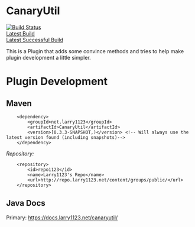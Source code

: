 CanaryUtil
==========

[![Build Status](https://ci.larry1123.net/job/CanaryUtil/badge/icon)](https://ci.larry1123.net/job/CanaryUtil/)  
[Latest Build](https://ci.larry1123.net/job/CanaryUtil/lastBuild/)  
[Latest Successful Build](https://ci.larry1123.net/job/CanaryUtil/lastSuccessfulBuild/)

This is a Plugin that adds some convince methods and tries to help make plugin development a little simpler.


Plugin Development
=============

Maven
-------------

        <dependency>
            <groupId>net.larry1123</groupId>
            <artifactId>CanaryUtil</artifactId>
            <version>[0.3.3-SNAPSHOT,)</version> <!-- Will always use the latest version found (including snapshots)-->
        </dependency>


*Repository:*

        <repository>
            <id>repo1123</id>
            <name>Larry1123's Repo</name>
            <url>http://repo.larry1123.net/content/groups/public/</url>
        </repository>

Java Docs
-------------

Primary: https://docs.larry1123.net/canaryutil/  
